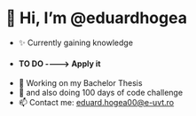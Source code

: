 # 👋 Hi, I’m @eduardhogea
- ✨ Currently gaining knowledge 
- #### TO DO ----> Apply it
- 🤖 Working on my Bachelor Thesis
- 💯 and also doing 100 days of code challenge
- 📫 Contact me: eduard.hogea00@e-uvt.ro

<!---
eduardhogea/eduardhogea is a ✨ special ✨ repository because its `README.md` (this file) appears on your GitHub profile.
You can click the Preview link to take a look at your changes.
--->
